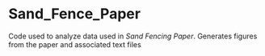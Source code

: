 # Sand_Fence_Paper
Code used to analyze data used in *Sand Fencing Paper*. Generates figures from the paper and associated text files

